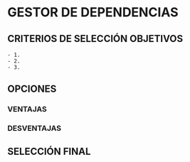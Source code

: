 # GESTOR DE DEPENDENCIAS

## CRITERIOS DE SELECCIÓN OBJETIVOS

    - 1. 
    - 2. 
    - 3. 

## OPCIONES

### VENTAJAS

### DESVENTAJAS

## SELECCIÓN FINAL
